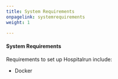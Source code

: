 ```yaml
---
title: System Requirements
onpagelink: systemrequirements
weight: 1

---
```


#### **System Requirements**

Requirements to set up Hospitalrun include:

*   Docker

